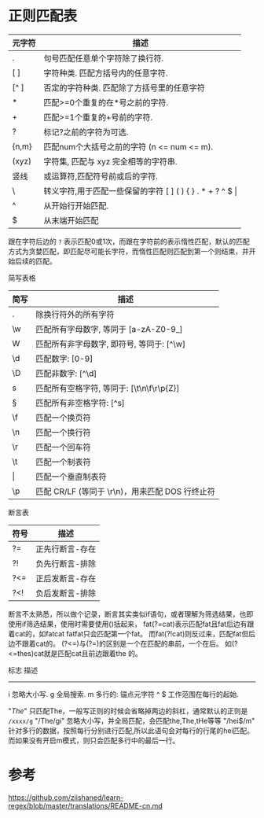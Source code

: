 正则匹配表
==========

  |元字符 |   描述|
 | --------- |-----------------------------------------------------------------|
 | .       |  句号匹配任意单个字符除了换行符.|
 | \[ \]   |  字符种类. 匹配方括号内的任意字符.|
 | \[\^ \] |  否定的字符种类. 匹配除了方括号里的任意字符|
 | \*      |  匹配\>=0个重复的在\*号之前的字符.|
 | \+      |  匹配\>=1个重复的+号前的字符.|
 | ?       |  标记?之前的字符为可选.|
 | {n,m}   |  匹配num个大括号之前的字符 (n \<= num \<= m).|
 | (xyz)   |  字符集, 匹配与 xyz 完全相等的字符串.|
 | 竖线      |或运算符,匹配符号前或后的字符.|
 | \\      |  转义字符,用于匹配一些保留的字符 \[ \] ( ) { } . \* + ? \^ \$ \\|
 | \^      |  从开始行开始匹配.|
 | \$      |  从末端开始匹配|

跟在字符后边的 `?`
表示匹配0或1次，而跟在字符前的表示惰性匹配，默认的匹配方式为贪婪匹配，即匹配尽可能长字符，而惰性匹配则匹配到第一个则结束，并开始后续的匹配。

简写表格

 | 简写           |         描述|
|  - | - |
|  .                    |   除换行符外的所有字符|
|  \w                   |   匹配所有字母数字, 等同于 \[a-zA-Z0-9\_\]|
|  W                    |   匹配所有非字母数字, 即符号, 等同于: \[\^\w\]|
|  \d                   |   匹配数字: \[0-9\]|
|  \D                   |   匹配非数字: \[\^\d\]|
|  s                    |   匹配所有空格字符, 等同于: \[\t\n\f\r\p{Z}\]|
|  §                    |   匹配所有非空格字符: \[\^s\]|
|  \f                   |   匹配一个换页符|
|  \n                   |   匹配一个换行符|
|  \r                   |   匹配一个回车符|
|  \t                   |   匹配一个制表符|
|  \| |匹配一个垂直制表符   |
|  \p                   |   匹配 CR/LF (等同于 \r\n)，用来匹配 DOS 行终止符|

断言表

  |符号   |描述|
  |-----|-|
  |?=   |  正先行断言-存在|
  |?!   |  负先行断言-排除|
  |?\<= |  正后发断言-存在|
  |?\<! |  负后发断言-排除|

断言不太熟悉，所以做个记录，断言其实类似if语句，或者理解为筛选结果，也即使用if筛选结果，使用时需要使用()括起来，
fat(?=cat)表示匹配fat且fat后边有跟着cat的，如fatcat
fatfat只会匹配第一个fat。
而fat(?!cat)则反过来，匹配fat但后边不跟着cat的。
(?\<=)与(?=)的区别是一个在匹配的串前，一个在后。
如(?\<=thes)cat就是匹配cat且前边跟着the 的。

  标志   描述
  ------ ------------------------------------------------
  i      忽略大小写.
  g      全局搜索.
  m      多行的: 锚点元字符 \^ \$ 工作范围在每行的起始.

\"*The*\"
只匹配The，一般写正则的时候会省略掉两边的斜杠，通常默认的正则是
`/xxxx/g` \"/The/gi\" 忽略大小写，并全局匹配，会匹配the,The,tHe等等
\"/hei\$/m\"
针对多行的数据，按照每行分别进行匹配,所以此语句会对每行的行尾的hei匹配。而如果没有开启m模式，则只会匹配多行中的最后一行。

参考
====

<https://github.com/ziishaned/learn-regex/blob/master/translations/README-cn.md>
